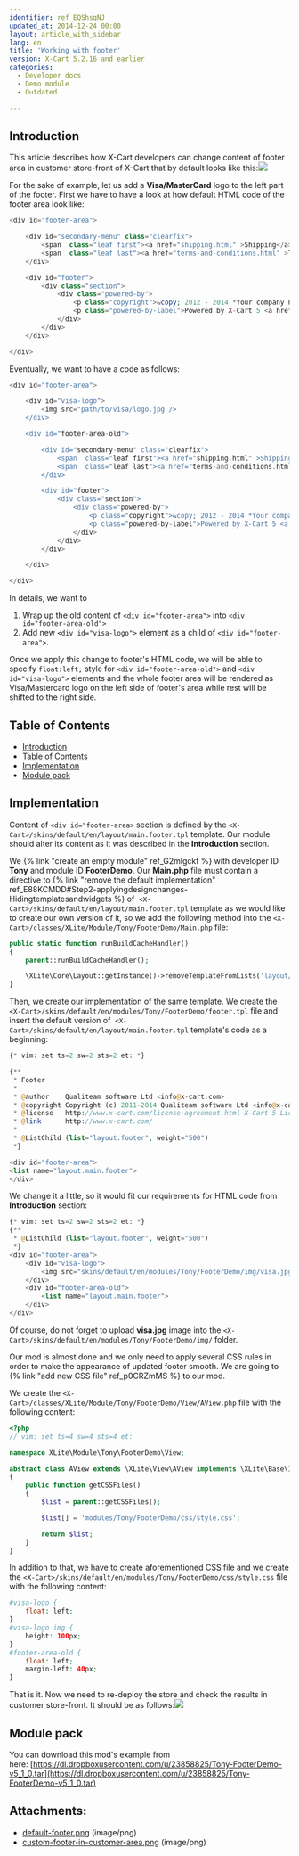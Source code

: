 ```yaml
---
identifier: ref_EQShsqNJ
updated_at: 2014-12-24 00:00
layout: article_with_sidebar
lang: en
title: 'Working with footer'
version: X-Cart 5.2.16 and earlier
categories:
  - Developer docs
  - Demo module
  - Outdated

---
```



## Introduction

This article describes how X-Cart developers can change content of footer area in customer store-front of X-Cart that by default looks like this:![]({{site.baseurl}}/attachments/8225291/8356161.png)

For the sake of example, let us add a **Visa/MasterCard** logo to the left part of the footer. First we have to have a look at how default HTML code of the footer area look like:

```php
<div id="footer-area">

	<div id="secondary-menu" class="clearfix">
		<span  class="leaf first"><a href="shipping.html" >Shipping</a></span>
		<span  class="leaf last"><a href="terms-and-conditions.html" >Terms &amp; Conditions</a></span>
	</div>

	<div id="footer">
		<div class="section">
			<div class="powered-by">
				<p class="copyright">&copy; 2012 - 2014 *Your company name*. All rights reserved.</p>
				<p class="powered-by-label">Powered by X-Cart 5 <a href="http://www.x-cart.com/?sl=en" target="_blank">e-commerce software</a></p>
			</div>
		</div>
	</div>

</div>
```

Eventually, we want to have a code as follows:

```php
<div id="footer-area">

	<div id="visa-logo">
		<img src="path/to/visa/logo.jpg />
	</div>

	<div id="footer-area-old">

		<div id="secondary-menu" class="clearfix">
			<span  class="leaf first"><a href="shipping.html" >Shipping</a></span>
			<span  class="leaf last"><a href="terms-and-conditions.html" >Terms &amp; Conditions</a></span>
		</div>

		<div id="footer">
			<div class="section">
				<div class="powered-by">
					<p class="copyright">&copy; 2012 - 2014 *Your company name*. All rights reserved.</p>
					<p class="powered-by-label">Powered by X-Cart 5 <a href="http://www.x-cart.com/?sl=en" target="_blank">e-commerce software</a></p>
				</div>
			</div>
		</div>

	</div>

</div>
```

In details, we want to 

1.  Wrap up the old content of `<div id="footer-area">` into `<div id="footer-area-old">`
2.  Add new `<div id="visa-logo">` element as a child of `<div id="footer-area">`. 

Once we apply this change to footer's HTML code, we will be able to specify `float:left;` style for `<div id="footer-area-old">` and `<div id="visa-logo">` elements and the whole footer area will be rendered as Visa/Mastercard logo on the left side of footer's area while rest will be shifted to the right side.

## Table of Contents

*   [Introduction](#introduction)
*   [Table of Contents](#table-of-contents)
*   [Implementation](#implementation)
*   [Module pack](#module-pack)

## Implementation

Content of `<div id="footer-area>` section is defined by the `<X-Cart>/skins/default/en/layout/main.footer.tpl` template. Our module should alter its content as it was described in the **Introduction** section.

We {% link "create an empty module" ref_G2mlgckf %} with developer ID **Tony** and module ID **FooterDemo**. Our **Main.php** file must contain a directive to {% link "remove the default implementation" ref_E88KCMDD#Step2-applyingdesignchanges-Hidingtemplatesandwidgets %} of 
`<X-Cart>/skins/default/en/layout/main.footer.tpl` template as we would like to create our own version of it, so we add the following method into the
`<X-Cart>/classes/XLite/Module/Tony/FooterDemo/Main.php` file: 

```php
public static function runBuildCacheHandler()
{
    parent::runBuildCacheHandler();

    \XLite\Core\Layout::getInstance()->removeTemplateFromLists('layout/main.footer.tpl');
}
```

Then, we create our implementation of the same template. We create the `<X-Cart>/skins/default/en/modules/Tony/FooterDemo/footer.tpl` file and insert the default version of 
`<X-Cart>/skins/default/en/layout/main.footer.tpl` template's code as a beginning: 

```php
{* vim: set ts=2 sw=2 sts=2 et: *}

{**
 * Footer
 *
 * @author    Qualiteam software Ltd <info@x-cart.com>
 * @copyright Copyright (c) 2011-2014 Qualiteam software Ltd <info@x-cart.com>. All rights reserved
 * @license   http://www.x-cart.com/license-agreement.html X-Cart 5 License Agreement
 * @link      http://www.x-cart.com/
 *
 * @ListChild (list="layout.footer", weight="500")
 *}

<div id="footer-area">
<list name="layout.main.footer">
</div>
```

We change it a little, so it would fit our requirements for HTML code from **Introduction** section: 

```php
{* vim: set ts=2 sw=2 sts=2 et: *}
{**
 * @ListChild (list="layout.footer", weight="500")
 *}
<div id="footer-area">
	<div id="visa-logo">
		<img src="skins/default/en/modules/Tony/FooterDemo/img/visa.jpg" />
	</div>
	<div id="footer-area-old">
		<list name="layout.main.footer">
	</div>
</div>
```

Of course, do not forget to upload **visa.jpg** image into the `<X-Cart>/skins/default/en/modules/Tony/FooterDemo/img/` folder.

Our mod is almost done and we only need to apply several CSS rules in order to make the appearance of updated footer smooth. We are going to {% link "add new CSS file" ref_p0CRZmMS %} to our mod.

We create the `<X-Cart>/classes/XLite/Module/Tony/FooterDemo/View/AView.php` file with the following content: 

```php
<?php
// vim: set ts=4 sw=4 sts=4 et:

namespace XLite\Module\Tony\FooterDemo\View;

abstract class AView extends \XLite\View\AView implements \XLite\Base\IDecorator
{
	public function getCSSFiles()
    {
        $list = parent::getCSSFiles();

        $list[] = 'modules/Tony/FooterDemo/css/style.css';

        return $list;
    }
}
```

In addition to that, we have to create aforementioned CSS file and we create the `<X-Cart>/skins/default/en/modules/Tony/FooterDemo/css/style.css` file with the following content:

```php
#visa-logo {
	float: left;
}
#visa-logo img {
	height: 100px;
}
#footer-area-old {
	float: left;
	margin-left: 40px;
}
```

That is it. Now we need to re-deploy the store and check the results in customer store-front. It should be as follows:![]({{site.baseurl}}/attachments/8225291/8356162.png)

## Module pack

You can download this mod's example from here: [https://dl.dropboxusercontent.com/u/23858825/Tony-FooterDemo-v5_1_0.tar](https://dl.dropboxusercontent.com/u/23858825/Tony-FooterDemo-v5_1_0.tar)

## Attachments:

* [default-footer.png]({{site.baseurl}}/attachments/8225291/8356161.png) (image/png)
* [custom-footer-in-customer-area.png]({{site.baseurl}}/attachments/8225291/8356162.png) (image/png)